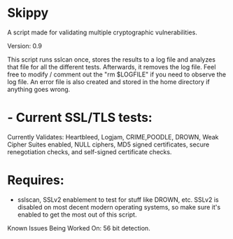 # Skippy
A script made for validating multiple cryptographic vulnerabilities.

 Version: 0.9
 
 This script runs sslcan once, stores the results to a log file and
 analyzes that file for all the different tests. Afterwards, it removes the log file.
 Feel free to modify / comment out the "rm $LOGFILE" if you need  to observe the log file.
 An error file is also created and stored in the home directory if anything goes wrong.
 
# - Current SSL/TLS tests: 
   Currently Validates: Heartbleed, Logjam, CRIME,POODLE, DROWN, Weak Cipher Suites enabled, NULL ciphers, MD5 signed certificates, 
   secure renegotiation checks, and self-signed certificate checks.

# Requires: 
 - sslscan, SSLv2 enablement to test for stuff like DROWN, etc. SSLv2 is disabled on most decent
            modern operating systems, so make sure it's enabled to get the most out of this script.

 Known Issues Being Worked On: 56 bit detection.

